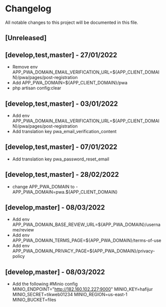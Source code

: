 # Changelog

All notable changes to this project will be documented in this file.

## [Unreleased]

## [develop,test,master] - 27/01/2022
- Remove env APP_PWA_DOMAIN_EMAIL_VERIFICATION_URL=${APP_CLIENT_DOMAIN}/pwa/pages/post-registration
- Add APP_PWA_DOMAIN=${APP_CLIENT_DOMAIN}/pwa
- php artisan config:clear

## [develop,test,master] - 03/01/2022

- Add env APP_PWA_DOMAIN_EMAIL_VERIFICATION_URL=${APP_CLIENT_DOMAIN}/pwa/pages/post-registration
- Add translation key pwa_email_verification_content

## [develop,test,master] - 07/01/2022
- Add translation key pwa_password_reset_email

## [develop,test,master] - 28/02/2022
- change APP_PWA_DOMAIN to -  APP_PWA_DOMAIN=pwa.${APP_CLIENT_DOMAIN}

## [develop,master] - 08/03/2022
- Add env APP_PWA_DOMAIN_BASE_REVIEW_URL=${APP_PWA_DOMAIN}/username/review
- Add env APP_PWA_DOMAIN_TERMS_PAGE=${APP_PWA_DOMAIN}/terms-of-use
- Add env APP_PWA_DOMAIN_PRIVACY_PAGE=${APP_PWA_DOMAIN}/privacy-policy

## [develop,master] - 08/03/2022
- Add the following
#Minio config
MINIO_ENDPOINT="http://182.160.102.227:9000"
MINIO_KEY=hafijur
MINIO_SECRET=tikweb01234
MINIO_REGION=us-east-1
MINIO_BUCKET=files